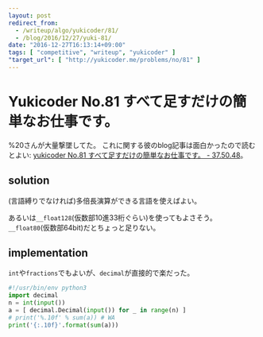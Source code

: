 ```yaml
---
layout: post
redirect_from:
  - /writeup/algo/yukicoder/81/
  - /blog/2016/12/27/yuki-81/
date: "2016-12-27T16:13:14+09:00"
tags: [ "competitive", "writeup", "yukicoder" ]
"target_url": [ "http://yukicoder.me/problems/no/81" ]
---
```


# Yukicoder No.81 すべて足すだけの簡単なお仕事です。

%20さんが大量撃墜してた。
これに関する彼のblog記事は面白かったので読むとよい: [yukicoder No.81 すべて足すだけの簡単なお仕事です。 - 37.50.48](http://i-i.hatenablog.jp/entry/2016/12/29/021501)。

## solution

(言語縛りでなければ)多倍長演算ができる言語を使えばよい。

あるいは`__float128`(仮数部$10$進$33$桁ぐらい)を使ってもよさそう。
`__float80`(仮数部$64$bit)だとちょっと足りない。

## implementation

`int`や`fractions`でもよいが、`decimal`が直接的で楽だった。

``` python
#!/usr/bin/env python3
import decimal
n = int(input())
a = [ decimal.Decimal(input()) for _ in range(n) ]
# print('%.10f' % sum(a)) # WA
print('{:.10f}'.format(sum(a)))
```
